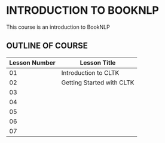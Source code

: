 # INTRODUCTION TO BOOKNLP
This course is an introduction to BookNLP

## OUTLINE OF COURSE


| Lesson Number      | Lesson Title |
| ----------- | ----------- |
|01 |Introduction to CLTK|
|02 |Getting Started with CLTK |
|03 ||
|04 ||
|05 ||
|06 ||
|07 ||